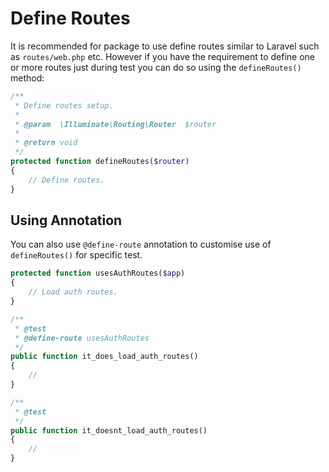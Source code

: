 # Define Routes

It is recommended for package to use define routes similar to Laravel such as `routes/web.php` etc. However if you have the requirement to define one or more routes just during test you can do so using the `defineRoutes()` method:

```php
/**
 * Define routes setup.
 *
 * @param  \Illuminate\Routing\Router  $router
 *
 * @return void
 */
protected function defineRoutes($router)
{
    // Define routes.
}
```
## Using Annotation

You can also use `@define-route` annotation to customise use of `defineRoutes()` for specific test.

```php
protected function usesAuthRoutes($app) 
{
    // Load auth routes.
}

/**
 * @test
 * @define-route usesAuthRoutes
 */
public function it_does_load_auth_routes()
{
    // 
}

/**
 * @test
 */
public function it_doesnt_load_auth_routes()
{
    //
}
```
